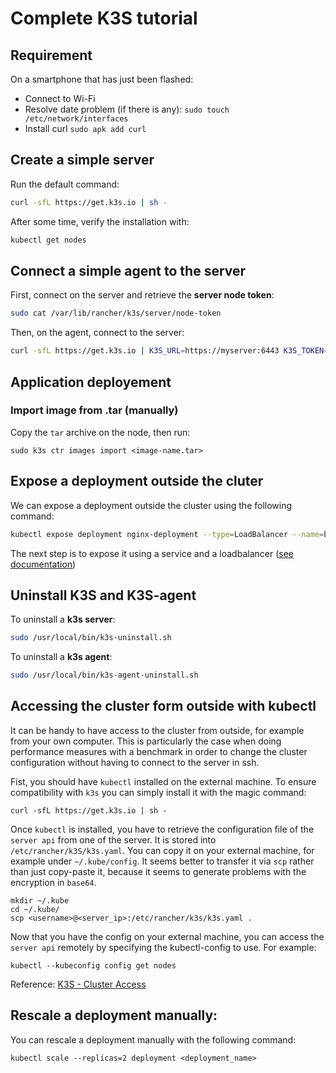 # Complete K3S tutorial

## Requirement

On a smartphone that has just been flashed:
- Connect to Wi-Fi
- Resolve date problem (if there is any): `sudo touch /etc/network/interfaces`
- Install curl `sudo apk add curl`

## Create a simple server

Run the default command:

```bash
curl -sfL https://get.k3s.io | sh -
```

After some time, verify the installation with:

```bash
kubectl get nodes
```

## Connect a simple agent to the server

First, connect on the server and retrieve the **server node token**:

```bash
sudo cat /var/lib/rancher/k3s/server/node-token
```

Then, on the agent, connect to the server:

```bash
curl -sfL https://get.k3s.io | K3S_URL=https://myserver:6443 K3S_TOKEN=mynodetoken sh -
```

## Application deployement

### Import image from .tar (manually)

Copy the `tar` archive on the node, then run:

```
sudo k3s ctr images import <image-name.tar>
```

## Expose a deployment outside the cluter

We can expose a deployment outside the cluster using the following command:

```bash
kubectl expose deployment nginx-deployment --type=LoadBalancer --name=bla --external-ip=192.168.88.4 --port=80
```

The next step is to expose it using a service and a loadbalancer ([see documentation](https://kubernetes.io/docs/tutorials/kubernetes-basics/expose/expose-intro/))


## Uninstall K3S and K3S-agent

To uninstall a **k3s server**:

```bash
sudo /usr/local/bin/k3s-uninstall.sh
```

To uninstall a **k3s agent**:

```bash
sudo /usr/local/bin/k3s-agent-uninstall.sh
```

## Accessing the cluster form outside with kubectl

It can be handy to have access to the cluster from outside, for example from your own computer.
This is particularly the case when doing performance measures with a benchmark in order to change the cluster configuration
without having to connect to the server in ssh. 

Fist, you should have `kubectl` installed on the external machine. To ensure compatibility with `k3s` you can simply install it with the magic command:

```
curl -sfL https://get.k3s.io | sh -
```

Once `kubectl` is installed, you have to retrieve the configuration file of the `server api` from one of the server. It is stored into `/etc/rancher/k3S/k3s.yaml`. You can copy it on your external machine, for example under `~/.kube/config`. It seems better to transfer it via `scp` rather than just copy-paste it, because it seems to generate problems with the encryption in `base64`.

```
mkdir ~/.kube
cd ~/.kube/
scp <username>@<server_ip>:/etc/rancher/k3s/k3s.yaml .
```

Now that you have the config on your external machine, you can access the `server api` remotely by specifying the kubectl-config to use. For example:

```
kubectl --kubeconfig config get nodes
```

Reference: [K3S - Cluster Access](https://docs.k3s.io/cluster-access)

## Rescale a deployment manually:

You can rescale a deployment manually with the following command:

```
kubectl scale --replicas=2 deployment <deployment_name>
```